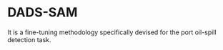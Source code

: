 # DADS-SAM
It is a fine-tuning methodology specifically devised for the port oil-spill detection task.
